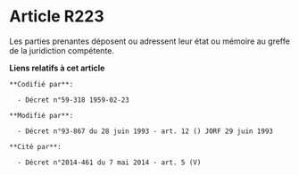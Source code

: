 # Article R223

Les parties prenantes déposent ou adressent leur état ou mémoire au greffe de la juridiction compétente.

**Liens relatifs à cet article**

	**Codifié par**:

	  - Décret n°59-318 1959-02-23

	**Modifié par**:

	  - Décret n°93-867 du 28 juin 1993 - art. 12 () JORF 29 juin 1993

	**Cité par**:

	  - Décret n°2014-461 du 7 mai 2014 - art. 5 (V)
